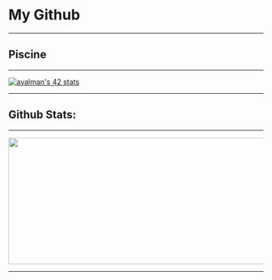 # My Github
---
## Piscine

---

[![ayalman's 42 stats](https://badge42.herokuapp.com/api/stats/ayalman?privacyEmail=true)](https://github.com/JaeSeoKim/badge42)


---

## Github Stats:

---

<img align="center" height= "250" width="700px" src="https://github-readme-stats.vercel.app/api/?username=alpardayalman&theme=blue-green" />

---
